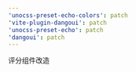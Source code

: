 ```yaml
---
'unocss-preset-echo-colors': patch
'vite-plugin-dangoui': patch
'unocss-preset-echo': patch
'dangoui': patch
---
```


评分组件改造
